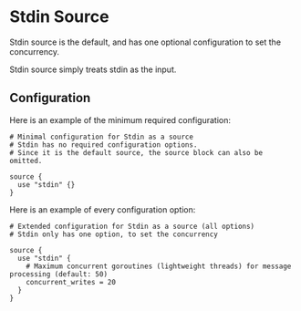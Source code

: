 # Stdin Source

Stdin source is the default, and has one optional configuration to set the concurrency. 

Stdin source simply treats stdin as the input.

## Configuration 

Here is an example of the minimum required configuration:

```hcl
# Minimal configuration for Stdin as a source
# Stdin has no required configuration options.
# Since it is the default source, the source block can also be omitted.

source {
  use "stdin" {}
}
```

Here is an example of every configuration option:

```hcl
# Extended configuration for Stdin as a source (all options)
# Stdin only has one option, to set the concurrency

source {
  use "stdin" {
    # Maximum concurrent goroutines (lightweight threads) for message processing (default: 50)
    concurrent_writes = 20
  }    
}
```